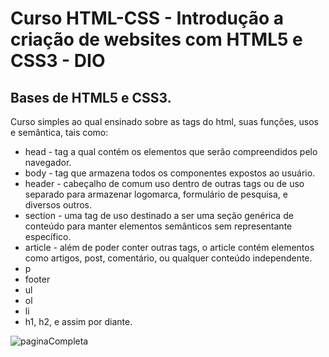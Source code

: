 # Curso HTML-CSS - Introdução a criação de websites com HTML5 e CSS3 - DIO
## Bases de HTML5 e CSS3.

Curso simples ao qual ensinado sobre as tags do html, suas funções, usos e semântica, tais como:

- head - tag a qual contém os elementos que serão compreendidos pelo navegador.
- body - tag que armazena todos os componentes expostos ao usuário.
- header - cabeçalho de comum uso dentro de outras tags ou de uso separado para armazenar logomarca, formulário de pesquisa,  e diversos outros.
- section - uma tag de uso destinado a ser uma seção genérica de conteúdo para manter elementos semânticos sem representante específico.
- article - além de poder conter outras tags, o article contém elementos como artigos, post, comentário, ou qualquer conteúdo independente.
- p
- footer
- ul
- ol
- li
- h1, h2, e assim por diante.





![paginaCompleta](https://user-images.githubusercontent.com/58814756/155431474-8921974a-49fc-4f72-94b8-1b4eba728446.png)
